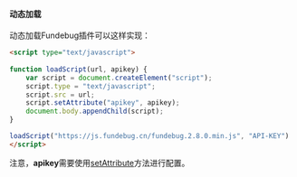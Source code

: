 #### 动态加载

动态加载Fundebug插件可以这样实现：

```html
<script type="text/javascript">
	
function loadScript(url, apikey) {
	var script = document.createElement("script");
	script.type = "text/javascript";
	script.src = url;
	script.setAttribute("apikey", apikey);
	document.body.appendChild(script);
}

loadScript("https://js.fundebug.cn/fundebug.2.8.0.min.js", "API-KEY")
</script>
```

注意，**apikey**需要使用[setAttribute](https://developer.mozilla.org/en-US/docs/Web/API/Element/setAttribute)方法进行配置。